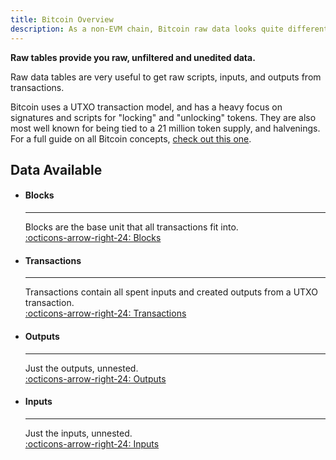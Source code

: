 ```yaml
---
title: Bitcoin Overview
description: As a non-EVM chain, Bitcoin raw data looks quite different from other chains. Learn more about Bitcoin's data in these pages.
---
```


**Raw tables provide you raw, unfiltered and unedited data.**

Raw data tables are very useful to get raw scripts, inputs, and outputs from transactions.

Bitcoin uses a UTXO transaction model, and has a heavy focus on signatures and scripts for "locking" and "unlocking" tokens. They are also most well known for being tied to a 21 million token supply, and halvenings. For a full guide on all Bitcoin concepts, [check out this one](https://web3datadegens.substack.com/p/how-to-analyze-bitcoin-data-with).

## Data Available

<div class="grid cards" markdown>

-   #### Blocks

    ---

    Blocks are the base unit that all transactions fit into.  
    [:octicons-arrow-right-24: Blocks](blocks.md)

-   #### Transactions

    ---

    Transactions contain all spent inputs and created outputs from a UTXO transaction.  
    [:octicons-arrow-right-24: Transactions](transactions.md)

-   #### Outputs

    ---

    Just the outputs, unnested.  
    [:octicons-arrow-right-24: Outputs](outputs.md)

-   #### Inputs

    ---

    Just the inputs, unnested.  
    [:octicons-arrow-right-24: Inputs](inputs.md)
</div>

